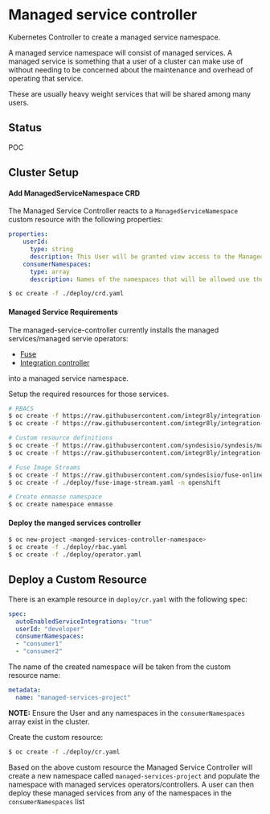 # Managed service controller

Kubernetes Controller to create a managed service namespace.

A managed service namespace will consist of managed services.
A managed service is something that a user of a cluster can make use of without needing to be concerned about the maintenance and overhead of operating that service.

These are usually heavy weight services that will be shared among many users.

## Status
POC

## Cluster Setup

#### Add ManagedServiceNamespace CRD
The Managed Service Controller reacts to a `ManagedServiceNamespace` custom resource with the following properties:

```yaml
properties:
    userId:
      type: string
      description: This User will be granted view access to the ManagedServiceNamespace and update access to the Integration resource.
    consumerNamespaces:
      type: array
      description: Names of the namespaces that will be allowed use the services created in ManagedServiceNamespace.
```

```bash
$ oc create -f ./deploy/crd.yaml
```

#### Managed Service Requirements
The managed-service-controller currently installs the managed services/managed servie operators:
- [Fuse](https://github.com/syndesisio/syndesis/tree/master/install/operator)
- [Integration controller](https://github.com/integr8ly/integration-controller)

into a managed service namespace.

Setup the required resources for those services.

```bash
# RBACS
$ oc create -f https://raw.githubusercontent.com/integr8ly/integration-controller/master/deploy/enmasse/enmasse-cluster-role.yaml
$ oc create -f https://raw.githubusercontent.com/integr8ly/integration-controller/master/deploy/applications/route-services-viewer-cluster-role.yaml

# Custom resource definitions
$ oc create -f https://raw.githubusercontent.com/syndesisio/syndesis/master/install/operator/deploy/syndesis-crd.yml
$ oc create -f https://raw.githubusercontent.com/integr8ly/integration-controller/master/deploy/crd.yaml

# Fuse Image Streams
$ oc create -f https://raw.githubusercontent.com/syndesisio/fuse-online-install/1.4.8/resources/fuse-online-image-streams.yml -n openshift
$ oc create -f ./deploy/fuse-image-stream.yaml -n openshift
```

```bash
# Create enmasse namespace
$ oc create namespace enmasse
```

#### Deploy the manged services controller
```bash
$ oc new-project <manged-services-controller-namespace>
$ oc create -f ./deploy/rbac.yaml
$ oc create -f ./deploy/operator.yaml
```

## Deploy a Custom Resource

There is an example resource in `deploy/cr.yaml` with the following spec:

```yaml
spec:
  autoEnabledServiceIntegrations: "true"
  userId: "developer"
  consumerNamespaces:
  - "consumer1"
  - "consumer2"
```

The name of the created namespace will be taken from the custom resource name:
```yaml
metadata:
  name: "managed-services-project"
```

__NOTE:__ Ensure the User and any namespaces in the `consumerNamespaces` array exist in the cluster.

Create the custom resource:
```bash
$ oc create -f ./deploy/cr.yaml
```

Based on the above custom resource the Managed Service Controller will create a new namespace called `managed-services-project` and populate the namespace with managed services operators/controllers.
A user can then deploy these managed services from any of the namespaces in the `consumerNamespaces` list